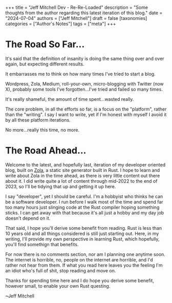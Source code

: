 +++
title = "Jeff Mitchell Dev - Re-Re-Loaded"
description = "Some thoughts from the author regarding this latest iteration of this blog."
date = "2024-07-04"
authors = ["Jeff Mitchell"]
draft = false
[taxonomies]
categories = ["Author's Notes"]
tags = ["meta"]
+++

# The Road So Far...

It's said that the definition of insanity is doing the same thing over and over again, but expecting different results.

It embarrasses me to think on how many times I've tried to start a blog.

Wordpress, Zola, Medium, roll-your-own, micro-blogging with Twitter (now X), probably some tools I've forgotten...I've tried and failed so many times.

It's really shameful, the amount of time spent...wasted really.

The core problem, in all the efforts so far, is a focus on the "platform", rather than the "writing". I say I want to write, yet if I'm honest with myself I avoid it by all these platform iterations.

No more...really this time, no more.

# The Road Ahead...

Welcome to the latest, and hopefully last, iteration of my developer oriented blog, built on [Zola](https://getzola.org), a static site generator built in Rust. I hope to learn and write about Zola in the time ahead, as there is very little content out there about it. I did write quite a lot of content through mid-2022 to the end of 2023, so I'll be tidying that up and getting it up here.

I say "developer", yet I should be careful. I'm a hobbyist who thinks he can be a software developer. I run before I walk most of the time and spend far too many hours just slinging code at the Rust compiler hoping something sticks. I can get away with that because it's all just a hobby and my day job doesn't depend on it.

That said, I hope you'll derive some benefit from reading. Rust is less than 10 years old and all things considered is still just starting out. Here, in my writing, I'll provide my own perspective in learning Rust, which hopefully, you'll find somethign that benefits.

For now there is no comments section, nor am I planning one anytime soon. The internet is horrible, no, people on the internet are horrible, and I'd rather not hear from them. If what you read here leaves you the feeling I'm an idiot who's full of shit, stop reading and move on.

Thanks for spending time here and I do hope you derive some benefit, however small, to enable your own Rust questing.

~Jeff Mitchell
